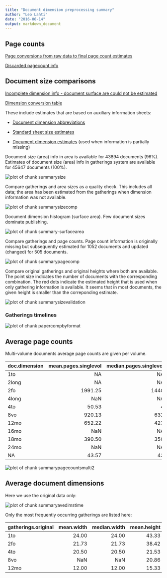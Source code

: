 ```yaml
---
title: "Document dimension preprocessing summary"
author: "Leo Lahti"
date: "2016-06-14"
output: markdown_document
---
```



## Page counts

[Page conversions from raw data to final page count estimates](https://github.com/rOpenGov/fennica/blob/master/inst/examples/output.tables/pagecount_conversion_nontrivial.csv)

<!--[Page conversions from raw data to final page count estimates with volume info](https://raw.githubusercontent.com/rOpenGov/estc/master/inst/examples/output.tables/page_conversion_table_full.csv)-->

[Discarded pagecount info](https://raw.githubusercontent.com/rOpenGov/estc/master/inst/examples/output.tables/pagecount_discarded.csv)



## Document size comparisons

[Incomplete dimension info - document surface are could not be estimated](https://raw.githubusercontent.com/rOpenGov/estc/master/inst/examples/output.tables/physical_dimension_incomplete.csv)

[Dimension conversion table](https://raw.githubusercontent.com/rOpenGov/estc/master/inst/examples/output.tables/conversions_physical_dimension.csv)


These include estimates that are based on auxiliary information sheets:

  * [Document dimension abbreviations](https://github.com/rOpenGov/bibliographica/blob/master/inst/extdata/document_size_abbreviations.csv)

  * [Standard sheet size estimates](https://github.com/rOpenGov/bibliographica/blob/master/inst/extdata/sheetsizes.csv)

  * [Document dimension estimates](https://github.com/rOpenGov/bibliographica/blob/master/inst/extdata/documentdimensions.csv) (used when information is partially missing)


  
<!--[Discarded dimension info](https://raw.githubusercontent.com/rOpenGov/estc/master/inst/examples/output.tables/dimensions_discarded.csv)-->

Document size (area) info in area is available for 43894 documents (96%). Estimates of document size (area) info in gatherings system are available for 45647 documents (100%). 

![plot of chunk summarysize](figure/summarysize-1.png)


Compare gatherings and area sizes as a quality check. This includes all data; the area has been estimated from the gatherings when dimension information was not available.

![plot of chunk summarysizecomp](figure/summarysizecomp-1.png)

Document dimension histogram (surface area). Few document sizes dominate publishing.

![plot of chunk summary-surfacearea](figure/summary-surfacearea-1.png)


Compare gatherings and page counts. Page count information is originally missing but subsequently estimated for 1052 documents and updated (changed) for 505 documents. 


![plot of chunk summarypagecomp](figure/summarypagecomp-1.png)

Compare original gatherings and original heights where both are available. The point size indicates the number of documents with the corresponding combination. The red dots indicate the estimated height that is used when only gathering information is available. It seems that in most documents, the given height is smaller than the correponding estimate.

![plot of chunk summarysizevalidation](figure/summarysizevalidation-1.png)

### Gatherings timelines

![plot of chunk papercompbyformat](figure/papercompbyformat-1.png)

## Average page counts 

Multi-volume documents average page counts are given per volume.


|doc.dimension | mean.pages.singlevol| median.pages.singlevol| n.singlevol| mean.pages.multivol| median.pages.multivol| n.multivol| mean.pages.issue| median.pages.issue| n.issue|
|:-------------|--------------------:|----------------------:|-----------:|-------------------:|---------------------:|----------:|----------------:|------------------:|-------:|
|1to           |                   NA|                     NA|           8|                  NA|                    NA|         NA|               NA|                 NA|      NA|
|2long         |                   NA|                     NA|           1|                  NA|                    NA|         NA|               NA|                 NA|      NA|
|2fo           |              1991.25|                   1440|         278|              718.71|                 716.0|        181|               NA|                 NA|      NA|
|4long         |                  NaN|                     NA|           1|                  NA|                    NA|         NA|               NA|                 NA|      NA|
|4to           |                50.53|                      4|         525|              359.44|                 418.5|         18|               20|                 20|       2|
|8vo           |               920.13|                    632|        1043|              307.15|                 312.0|       1064|               30|                 30|       1|
|12mo          |               652.22|                    423|         383|              211.82|                 207.5|        389|               NA|                 NA|      NA|
|16mo          |                  NaN|                     NA|           3|                  NA|                    NA|         NA|               NA|                 NA|      NA|
|18mo          |               390.50|                    350|           4|              174.00|                 174.0|          3|               NA|                 NA|      NA|
|24mo          |                  NaN|                     NA|           2|                 NaN|                    NA|          2|               NA|                 NA|      NA|
|NA            |                43.57|                     43|          17|                8.64|                   8.6|         11|               43|                 43|       3|


![plot of chunk summarypagecountsmulti2](figure/summarypagecountsmulti2-1.png)


## Average document dimensions 

Here we use the original data only:

![plot of chunk summaryavedimstime](figure/summaryavedimstime-1.png)




Only the most frequently occurring gatherings are listed here:


|gatherings.original | mean.width| median.width| mean.height| median.height|   n|
|:-------------------|----------:|------------:|-----------:|-------------:|---:|
|1to                 |      24.00|        24.00|       43.33|         43.33|   3|
|2fo                 |      21.73|        21.73|       38.42|         38.42| 423|
|4to                 |      20.50|        20.50|       21.53|         21.53| 321|
|8vo                 |        NaN|          NaN|       20.86|         20.86| 191|
|12mo                |      12.00|        12.00|       15.33|         15.33|  13|

